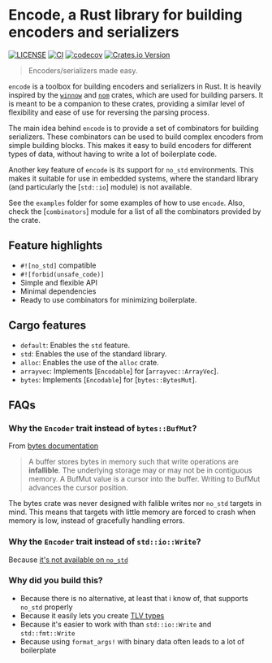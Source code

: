# Encode, a Rust library for building encoders and serializers

[![LICENSE](https://img.shields.io/badge/license-MIT-blue.svg)](LICENSE)
[![CI](https://github.com/Altair-Bueno/encode/actions/workflows/ci.yml/badge.svg)](https://github.com/Altair-Bueno/encode/actions/workflows/ci.yml)
[![codecov](https://codecov.io/gh/Altair-Bueno/encode/graph/badge.svg?token=Q89UGZC3RI)](https://codecov.io/gh/Altair-Bueno/encode)
[![Crates.io Version](https://img.shields.io/crates/v/encode.svg)](https://crates.io/crates/encode)

> Encoders/serializers made easy.

`encode` is a toolbox for building encoders and serializers in Rust. It is
heavily inspired by the [`winnow`](https://docs.rs/winnow/latest/winnow/) and
[`nom`](https://docs.rs/nom/latest/nom/) crates, which are used for building
parsers. It is meant to be a companion to these crates, providing a similar
level of flexibility and ease of use for reversing the parsing process.

The main idea behind `encode` is to provide a set of combinators for building
serializers. These combinators can be used to build complex encoders from simple
building blocks. This makes it easy to build encoders for different types of
data, without having to write a lot of boilerplate code.

Another key feature of `encode` is its support for `no_std` environments. This
makes it suitable for use in embedded systems, where the standard library (and
particularly the [`std::io`] module) is not available.

See the `examples` folder for some examples of how to use `encode`. Also, check
the [`combinators`] module for a list of all the combinators provided by the
crate.

## Feature highlights

- `#![no_std]` compatible
- `#![forbid(unsafe_code)]`
- Simple and flexible API
- Minimal dependencies
- Ready to use combinators for minimizing boilerplate.

## Cargo features

- `default`: Enables the `std` feature.
- `std`: Enables the use of the standard library.
- `alloc`: Enables the use of the `alloc` crate.
- `arrayvec`: Implements [`Encodable`] for [`arrayvec::ArrayVec`].
- `bytes`: Implements [`Encodable`] for [`bytes::BytesMut`].

## FAQs

### Why the `Encoder` trait instead of `bytes::BufMut`?

From
[bytes documentation](https://docs.rs/bytes/latest/bytes/buf/trait.BufMut.html)

> A buffer stores bytes in memory such that write operations are **infallible**.
> The underlying storage may or may not be in contiguous memory. A BufMut value
> is a cursor into the buffer. Writing to BufMut advances the cursor position.

The bytes crate was never designed with falible writes nor `no_std` targets in
mind. This means that targets with little memory are forced to crash when memory
is low, instead of gracefully handling errors.

### Why the `Encoder` trait instead of `std::io::Write`?

Because
[it's not available on `no_std`](https://github.com/rust-lang/rust/issues/48331)

### Why did you build this?

- Because there is no alternative, at least that i know of, that supports
  `no_std` properly
- Because it easily lets you create
  [TLV types](https://en.wikipedia.org/wiki/Type–length–value)
- Because it's easier to work with than `std::io::Write` and `std::fmt::Write`
- Because using `format_args!` with binary data often leads to a lot of
  boilerplate
